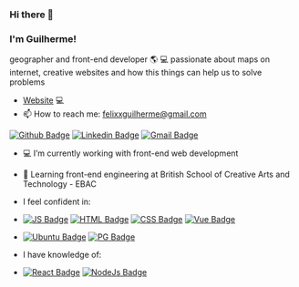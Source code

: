 ### Hi there 👋
### I'm Guilherme!
geographer and front-end developer 🌎  💻
passionate about maps on internet, creative websites and how this things can help us to solve problems

- [Website](https://guilhermefelix.me) 💻 
- 📫  How to reach me: felixxguilherme@gmail.com

[![Github Badge](https://img.shields.io/badge/-Github-000?style=flat-square&logo=Github&logoColor=white&link=https://github.com/felixxguilherme)](https://github.com/felixxguilherme)
[![Linkedin Badge](https://img.shields.io/badge/-LinkedIn-blue?style=flat-square&logo=Linkedin&logoColor=white&link=https://www.linkedin.com/in/felixxguilherme/)](https://www.linkedin.com/in/felixxguilherme/)
[![Gmail Badge](https://img.shields.io/badge/Gmail-D14836?style=flat-square&logo=gmail&logoColor=white&mailto:felixxguilherme@gmail.com)](mailto:felixxguilherme@gmail.com)

<!--
**felixxguilherme/felixxguilherme** is a ✨ _special_ ✨ repository because its `README.md` (this file) appears on your GitHub profile.

Here are some ideas to get you started:

- 🔭 I’m currently working on ...
- 🌱 I’m currently learning ...
- 👯 I’m looking to collaborate on ...
- 🤔 I’m looking for help with ...
- 💬 Ask me about ...
- 📫 How to reach me: ...
- 😄 Pronouns: ...
- ⚡ Fun fact: ...
-->

- 💻  I’m currently working with front-end web development
- 🌱  Learning front-end engineering at British School of Creative Arts and Technology - EBAC

- I feel confident in:
- [![JS Badge](https://img.shields.io/badge/JavaScript-F7DF1E?style=for-the-badge&logo=javascript&logoColor=black)](#)
[![HTML Badge](https://img.shields.io/badge/HTML5-E34F26?style=for-the-badge&logo=html5&logoColor=white)](#)
[![CSS Badge](https://img.shields.io/badge/CSS3-1572B6?style=for-the-badge&logo=css3&logoColor=white)](#)
[![Vue Badge](https://img.shields.io/badge/Vue.js-35495E?style=for-the-badge&logo=vue.js&logoColor=4FC08D)](#)

- [![Ubuntu Badge](https://img.shields.io/badge/Ubuntu-E95420?style=for-the-badge&logo=ubuntu&logoColor=black)](#)
[![PG Badge](https://img.shields.io/badge/PostgreSQL-316192?style=for-the-badge&logo=postgresql&logoColor=white)](#)

- I have knowledge of:
- [![React Badge](https://img.shields.io/badge/React-20232A?style=for-the-badge&logo=react&logoColor=61DAFB)](#)
[![NodeJs Badge](https://img.shields.io/badge/Node.js-43853D?style=for-the-badge&logo=node.js&logoColor=white)](#)
